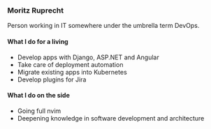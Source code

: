 ### Moritz Ruprecht

Person working in IT somewhere under the umbrella term DevOps.

#### What I do for a living
- Develop apps with Django, ASP.NET and Angular
- Take care of deployment automation
- Migrate existing apps into Kubernetes
- Develop plugins for Jira

#### What I do on the side
- Going full nvim
- Deepening knowledge in software development and architecture

<!--
**moritzrp/moritzrp** is a ✨ _special_ ✨ repository because its `README.md` (this file) appears on your GitHub profile.

Here are some ideas to get you started:

- 🔭 I’m currently working on ...
- 🌱 I’m currently learning ...
- 👯 I’m looking to collaborate on ...
- 🤔 I’m looking for help with ...
- 💬 Ask me about ...
- 📫 How to reach me: ...
- 😄 Pronouns: ...
- ⚡ Fun fact: ...
-->
